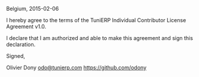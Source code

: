 Belgium, 2015-02-06

I hereby agree to the terms of the TuniERP Individual Contributor License
Agreement v1.0.

I declare that I am authorized and able to make this agreement and sign this
declaration.

Signed,

Olivier Dony odo@tunierp.com https://github.com/odony
